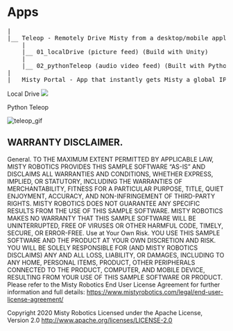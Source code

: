 # Apps
<pre>
|
|__ Teleop - Remotely Drive Misty from a desktop/mobile application
    |
    |__ 01_localDrive (picture feed) (Build with Unity)
    |
    |__ 02_pythonTeleop (audio video feed) (Built with Python)
|
|__ Misty Portal - App that instantly gets Misty a global IP for Remote Access
</pre>

Local Drive
![](https://i.imgur.com/Vr2Ce0N.jpg)

Python Teleop

[teleop_gif]: https://media.giphy.com/media/ZA1h6BAu99vEzkmFk6/giphy.gif
![teleop_gif]


## WARRANTY DISCLAIMER.

General. TO THE MAXIMUM EXTENT PERMITTED BY APPLICABLE LAW, MISTY ROBOTICS PROVIDES THIS SAMPLE SOFTWARE “AS-IS” AND DISCLAIMS ALL WARRANTIES AND CONDITIONS, WHETHER EXPRESS, IMPLIED, OR STATUTORY, INCLUDING THE WARRANTIES OF MERCHANTABILITY, FITNESS FOR A PARTICULAR PURPOSE, TITLE, QUIET ENJOYMENT, ACCURACY, AND NON-INFRINGEMENT OF THIRD-PARTY RIGHTS. MISTY ROBOTICS DOES NOT GUARANTEE ANY SPECIFIC RESULTS FROM THE USE OF THIS SAMPLE SOFTWARE. MISTY ROBOTICS MAKES NO WARRANTY THAT THIS SAMPLE SOFTWARE WILL BE UNINTERRUPTED, FREE OF VIRUSES OR OTHER HARMFUL CODE, TIMELY, SECURE, OR ERROR-FREE.
Use at Your Own Risk. YOU USE THIS SAMPLE SOFTWARE AND THE PRODUCT AT YOUR OWN DISCRETION AND RISK. YOU WILL BE SOLELY RESPONSIBLE FOR (AND MISTY ROBOTICS DISCLAIMS) ANY AND ALL LOSS, LIABILITY, OR DAMAGES, INCLUDING TO ANY HOME, PERSONAL ITEMS, PRODUCT, OTHER PERIPHERALS CONNECTED TO THE PRODUCT, COMPUTER, AND MOBILE DEVICE, RESULTING FROM YOUR USE OF THIS SAMPLE SOFTWARE OR PRODUCT.
Please refer to the Misty Robotics End User License Agreement for further information and full details: https://www.mistyrobotics.com/legal/end-user-license-agreement/

Copyright 2020 Misty Robotics
Licensed under the Apache License, Version 2.0
http://www.apache.org/licenses/LICENSE-2.0
